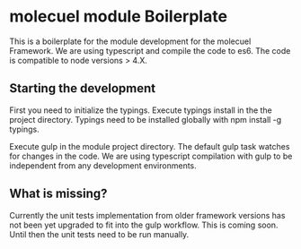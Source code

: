 # molecuel module Boilerplate

This is a boilerplate for the module development for the molecuel Framework. We are using typescript and compile the code to es6. The code is compatible to node versions > 4.X.

## Starting the development

First you need to initialize the typings. Execute typings install in the the project directory. Typings need to be installed globally with npm install -g typings.

Execute gulp in the module project directory. The default gulp task watches for changes in the code. We are using typescript compilation with gulp to be independent from any development environments.

## What is missing?

Currently the unit tests implementation from older framework versions has not been yet upgraded to fit into the gulp workflow. This is coming soon. Until then the unit tests need to be run manually.
